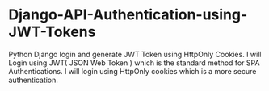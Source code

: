 # Django-API-Authentication-using-JWT-Tokens
Python Django login and generate JWT Token using HttpOnly Cookies. I will Login using JWT( JSON Web Token ) which is the standard method for SPA Authentications. I will login using HttpOnly cookies which is a more secure authentication.
